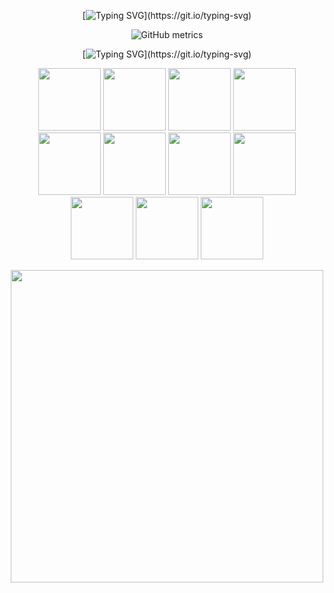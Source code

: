 <div align="center">

[![Typing SVG](https://readme-typing-svg.demolab.com/?lines=dreaming...)](https://git.io/typing-svg)

![GitHub metrics](https://metrics.lecoq.io/camarman)  

[![Typing SVG](https://readme-typing-svg.demolab.com/?lines=languages+and+tools...)](https://git.io/typing-svg)

<p float="middle">
  <img src="https://simpleicons.org/icons/python.svg" width="100" />
  <img src="https://simpleicons.org/icons/c.svg" width="100" /> 
  <img src="https://simpleicons.org/icons/r.svg" width="100" />
  <img src="https://simpleicons.org/icons/jupyter.svg" width="100" />
  <img src="https://simpleicons.org/icons/linux.svg" width="100" />
  <img src="https://simpleicons.org/icons/vim.svg" width="100" />
  <img src="https://simpleicons.org/icons/fedora.svg" width="100" />
  <img src="https://simpleicons.org/icons/latex.svg" width="100" />
  <img src="https://simpleicons.org/icons/alacritty.svg" width="100" />
  <img src="https://simpleicons.org/icons/gnubash.svg" width="100" />
  <img src="https://simpleicons.org/icons/git.svg" width="100" />
</p>

<p float="middle">
   <img src="https://raw.githubusercontent.com/wrapperup/wrapperup/master/good-times.svg" width="500" />
</p>

</div>
